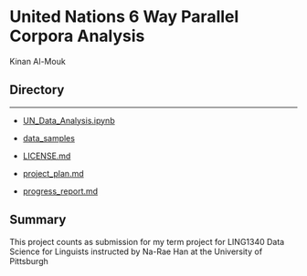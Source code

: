 # United Nations 6 Way Parallel Corpora Analysis 
Kinan Al-Mouk

## Directory 
-------
- [UN_Data_Analysis.ipynb](https://github.com/Data-Science-for-Linguists-2022/UN-Parallel-Corpora-Analysis/blob/main/UN_Data_Analysis.ipynb) 

- [data_samples](https://github.com/Data-Science-for-Linguists-2022/UN-Parallel-Corpora-Analysis/tree/main/data_samples)

- [LICENSE.md](https://github.com/Data-Science-for-Linguists-2022/UN-Parallel-Corpora-Analysis/blob/main/LICENSE.md)

- [project_plan.md](https://github.com/Data-Science-for-Linguists-2022/UN-Parallel-Corpora-Analysis/blob/main/project_plan.md)

- [progress_report.md](https://github.com/Data-Science-for-Linguists-2022/UN-Parallel-Corpora-Analysis/blob/main/progress_report.md)





## Summary 
This project counts as submission for my term project for LING1340 Data Science for Linguists instructed by Na-Rae Han at the University of Pittsburgh


  
